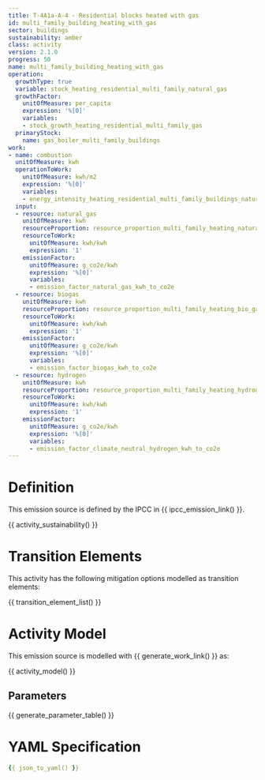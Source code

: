 ```yaml
---
title: T-4A1a-A-4 - Residential blocks heated with gas
id: multi_family_building_heating_with_gas
sector: buildings
sustainability: amber
class: activity
version: 2.1.0
progress: 50
name: multi_family_building_heating_with_gas
operation:
  growthType: true
  variable: stock_heating_residential_multi_family_natural_gas
  growthFactor:
    unitOfMeasure: per_capita
    expression: '%[0]'
    variables:
    - stock_growth_heating_residential_multi_family_gas
  primaryStock:
    name: gas_boiler_multi_family_buildings
work:
- name: combustion
  unitOfMeasure: kwh
  operationToWork:
    unitOfMeasure: kwh/m2
    expression: '%[0]'
    variables:
    - energy_intensity_heating_residential_multi_family_buildings_natural_gas
  input:
  - resource: natural_gas
    unitOfMeasure: kwh
    resourceProportion: resource_proportion_multi_family_heating_natural_gas
    resourceToWork:
      unitOfMeasure: kwh/kwh
      expression: '1'
    emissionFactor:
      unitOfMeasure: g_co2e/kwh
      expression: '%[0]'
      variables:
      - emission_factor_natural_gas_kwh_to_co2e
  - resource: biogas
    unitOfMeasure: kwh
    resourceProportion: resource_proportion_multi_family_heating_bio_gas
    resourceToWork:
      unitOfMeasure: kwh/kwh
      expression: '1'
    emissionFactor:
      unitOfMeasure: g_co2e/kwh
      expression: '%[0]'
      variables:
      - emission_factor_biogas_kwh_to_co2e
  - resource: hydrogen
    unitOfMeasure: kwh
    resourceProportion: resource_proportion_multi_family_heating_hydrogen
    resourceToWork:
      unitOfMeasure: kwh/kwh
      expression: '1'
    emissionFactor:
      unitOfMeasure: g_co2e/kwh
      expression: '%[0]'
      variables:
      - emission_factor_climate_neutral_hydrogen_kwh_to_co2e
---
```

# Definition
This emission source is defined by the IPCC in {{ ipcc_emission_link() }}.


{{ activity_sustainability() }}

# Transition Elements

This activity has the following mitigation options modelled as transition elements:

{{ transition_element_list() }}

# Activity Model
This emission source is modelled with {{ generate_work_link() }} as:

{{ activity_model() }}

## Parameters

{{ generate_parameter_table() }}

# YAML Specification

```yaml
{{ json_to_yaml() }}
```
